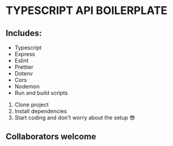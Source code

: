 # TYPESCRIPT API BOILERPLATE

## Includes: 
- Typescript
- Express 
- Eslint 
- Prettier
- Dotenv
- Cors
- Nodemon
- Run and build scripts

1. Clone project
2. Install dependencies
3. Start coding and don't worry about the setup 😎

## Collaborators welcome 
